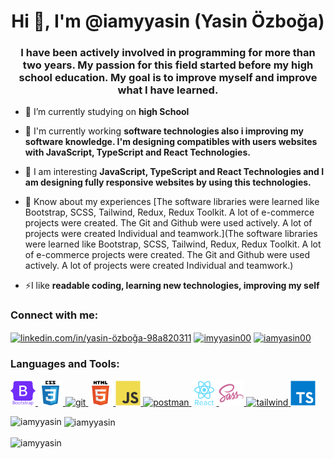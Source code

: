 <h1 align="center">Hi 👋, I'm @iamyyasin (Yasin Özboğa)</h1>
<h3 align="center">I have been actively involved in programming for more than two years. My passion for this field started before my high school education. My goal is to improve myself and improve what I have learned.</h3>

- 📙 I’m currently studying on **high School**

- 🔭 I'm currently working **software technologies also i improving my software knowledge. I'm designing compatibles with users websites with JavaScript, TypeScript and React Technologies.**

- 💞️ I am interesting **JavaScript, TypeScript and React Technologies and I am designing fully responsive websites by using this technologies.**

- 🎯 Know about my experiences [The software libraries were learned like Bootstrap, SCSS, Tailwind, Redux, Redux Toolkit. A lot of e-commerce projects were created. The Git and Github were used actively. A lot of projects were created Individual and teamwork.](The software libraries were learned like Bootstrap, SCSS, Tailwind, Redux, Redux Toolkit. A lot of e-commerce projects were created. The Git and Github were used actively. A lot of projects were created Individual and teamwork.)

- ⚡I like **readable coding, learning new technologies, improving my self**

<h3 align="left">Connect with me:</h3>
<p align="left">
<a href="https://linkedin.com/in/linkedin.com/in/yasin-özboğa-98a820311" target="blank"><img align="center" src="https://raw.githubusercontent.com/rahuldkjain/github-profile-readme-generator/master/src/images/icons/Social/linked-in-alt.svg" alt="linkedin.com/in/yasin-özboğa-98a820311" height="30" width="40" /></a>
<a href="https://instagram.com/imyyasin00" target="blank"><img align="center" src="https://raw.githubusercontent.com/rahuldkjain/github-profile-readme-generator/master/src/images/icons/Social/instagram.svg" alt="imyyasin00" height="30" width="40" /></a>
<a href="https://discord.gg/iamyasin00" target="blank"><img align="center" src="https://raw.githubusercontent.com/rahuldkjain/github-profile-readme-generator/master/src/images/icons/Social/discord.svg" alt="iamyasin00" height="30" width="40" /></a>
</p>

<h3 align="left">Languages and Tools:</h3>
<p align="left"> <a href="https://getbootstrap.com" target="_blank" rel="noreferrer"> <img src="https://raw.githubusercontent.com/devicons/devicon/master/icons/bootstrap/bootstrap-plain-wordmark.svg" alt="bootstrap" width="40" height="40"/> </a> <a href="https://www.w3schools.com/css/" target="_blank" rel="noreferrer"> <img src="https://raw.githubusercontent.com/devicons/devicon/master/icons/css3/css3-original-wordmark.svg" alt="css3" width="40" height="40"/> </a> <a href="https://git-scm.com/" target="_blank" rel="noreferrer"> <img src="https://www.vectorlogo.zone/logos/git-scm/git-scm-icon.svg" alt="git" width="40" height="40"/> </a> <a href="https://www.w3.org/html/" target="_blank" rel="noreferrer"> <img src="https://raw.githubusercontent.com/devicons/devicon/master/icons/html5/html5-original-wordmark.svg" alt="html5" width="40" height="40"/> </a> <a href="https://developer.mozilla.org/en-US/docs/Web/JavaScript" target="_blank" rel="noreferrer"> <img src="https://raw.githubusercontent.com/devicons/devicon/master/icons/javascript/javascript-original.svg" alt="javascript" width="40" height="40"/> </a> <a href="https://postman.com" target="_blank" rel="noreferrer"> <img src="https://www.vectorlogo.zone/logos/getpostman/getpostman-icon.svg" alt="postman" width="40" height="40"/> </a> <a href="https://reactjs.org/" target="_blank" rel="noreferrer"> <img src="https://raw.githubusercontent.com/devicons/devicon/master/icons/react/react-original-wordmark.svg" alt="react" width="40" height="40"/> </a> <a href="https://sass-lang.com" target="_blank" rel="noreferrer"> <img src="https://raw.githubusercontent.com/devicons/devicon/master/icons/sass/sass-original.svg" alt="sass" width="40" height="40"/> </a> <a href="https://tailwindcss.com/" target="_blank" rel="noreferrer"> <img src="https://www.vectorlogo.zone/logos/tailwindcss/tailwindcss-icon.svg" alt="tailwind" width="40" height="40"/> </a> <a href="https://www.typescriptlang.org/" target="_blank" rel="noreferrer"> <img src="https://raw.githubusercontent.com/devicons/devicon/master/icons/typescript/typescript-original.svg" alt="typescript" width="40" height="40"/> </a> </p>

<p><img align="left" src="https://github-readme-stats.vercel.app/api/top-langs?username=iamyyasin&show_icons=true&locale=en&layout=compact" alt="iamyyasin" /></p>

<p>&nbsp;<img align="center" src="https://github-readme-stats.vercel.app/api?username=iamyyasin&show_icons=true&locale=en" alt="iamyyasin" /></p>

<p><img align="center" src="https://github-readme-streak-stats.herokuapp.com/?user=iamyyasin&" alt="iamyyasin" /></p>

